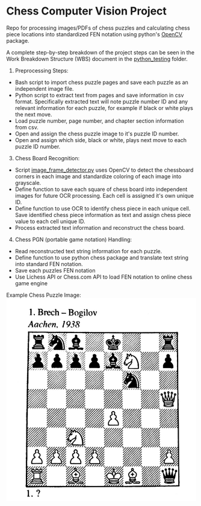 # Chess Computer Vision Project

Repo for processing images/PDFs of chess puzzles and calculating chess piece locations into standardized FEN notation using python's [OpenCV](https://pypi.org/project/opencv-python/) package.

A complete step-by-step breakdown of the project steps can be seen in the Work Breakdown Structure (WBS) document in the [python_testing](https://github.com/sean-gits-py/chess/tree/main/python_testing#readme) folder.

1. Preprocessing Steps:
* Bash script to import chess puzzle pages and save each puzzle as an independent image file.
* Python script to extract text from pages and save information in csv format. Specifically extracted text will note puzzle number ID and any relevant information for each puzzle, for example if black or white plays the next move.
* Load puzzle number, page number, and chapter section information from csv.
* Open and assign the chess puzzle image to it's puzzle ID number.
*	Open and assign which side, black or white, plays next move to each puzzle ID number.

3.	Chess Board Recognition:
* Script [image_frame_detector.py](https://github.com/sean-gits-py/chess/blob/main/image_frame_detector.py) uses OpenCV to detect the chessboard corners in each image and standardize coloring of each image into grayscale.
* Define function to save each square of chess board into independent images for future OCR processing. Each cell is assigned it's own unique ID.
* Define function to use OCR to identify chess piece in each unique cell. Save identified chess piece information as text and assign chess piece value to each cell unique ID.
* Process extracted text information and reconstruct the chess board.

4.	Chess PGN (portable game notation) Handling:
* Read reconstructed text string information for each puzzle.
* Define function to use python chess package and translate text string into standard FEN notation.
*	Save each puzzles FEN notation
*	Use Lichess API or Chess.com API to load FEN notation to online chess game engine

Example Chess Puzzle Image:
![Puzzle-001](https://github.com/sean-gits-py/chess/blob/main/images/puzzle_images/cm_puzzle_one.png)
